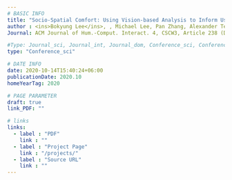 ```yaml
---
# BASIC INFO
title: "Socio-Spatial Comfort: Using Vision-based Analysis to Inform User-Centred Human-Building Interactions / Best Paper Award (Top 1%)"
author : <ins>Bokyung Lee</ins>, , Michael Lee, Pan Zhang, Alexander Tessier, Daniel Saakes, Azam Khan.
Journal: ACM Journal of Hum.-Comput. Interact. 4, CSCW3, Article 238 (December 2020), 33 pages.

#Type: Journal_sci, Journal_int, Journal_dom, Conference_sci, Conference_int, conference_dom
type: "Conference_sci"

# DATE INFO
date: 2020-10-14T15:40:24+06:00
publicationDate: 2020.10
homeYearTag: 2020

# PAGE PARAMETER
draft: true
link_PDF: ""

# links
links:
  - label : "PDF"
    link : ""
  - label : "Project Page"
    link : "/projects/"
  - label : "Source URL"
    link : ""
---
```


